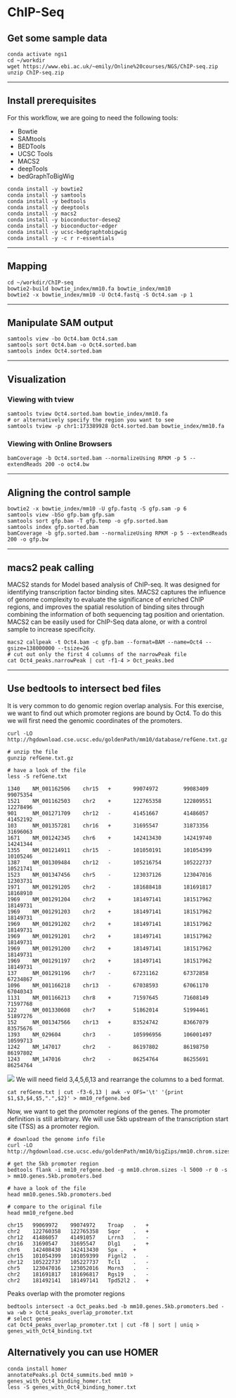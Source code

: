 # ChIP-Seq

## Get some sample data
```
conda activate ngs1
cd ~/workdir
wget https://www.ebi.ac.uk/~emily/Online%20courses/NGS/ChIP-seq.zip
unzip ChIP-seq.zip
```
---
## Install prerequisites
For this workflow, we are going to need the following tools:
* Bowtie
* SAMtools
* BEDTools
* UCSC Tools
* MACS2
* deepTools
* bedGraphToBigWig
```
conda install -y bowtie2
conda install -y samtools
conda install -y bedtools
conda install -y deeptools
conda install -y macs2
conda install -y bioconductor-deseq2
conda install -y bioconductor-edger
conda install -y ucsc-bedgraphtobigwig
conda install -y -c r r-essentials
```
---
## Mapping
```
cd ~/workdir/ChIP-seq
bowtie2-build bowtie_index/mm10.fa bowtie_index/mm10
bowtie2 -x bowtie_index/mm10 -U Oct4.fastq -S Oct4.sam -p 1
```
---
## Manipulate SAM output
```
samtools view -bo Oct4.bam Oct4.sam
samtools sort Oct4.bam -o Oct4.sorted.bam
samtools index Oct4.sorted.bam
```
---
## Visualization
### Viewing with tview
```
samtools tview Oct4.sorted.bam bowtie_index/mm10.fa
# or alternatively specify the region you want to see
samtools tview -p chr1:173389928 Oct4.sorted.bam bowtie_index/mm10.fa
```
### Viewing with Online Browsers
```
bamCoverage -b Oct4.sorted.bam --normalizeUsing RPKM -p 5 --extendReads 200 -o oct4.bw
```
---
## Aligning the control sample
```
bowtie2 -x bowtie_index/mm10 -U gfp.fastq -S gfp.sam -p 6
samtools view -bSo gfp.bam gfp.sam
samtools sort gfp.bam -T gfp.temp -o gfp.sorted.bam
samtools index gfp.sorted.bam
bamCoverage -b gfp.sorted.bam --normalizeUsing RPKM -p 5 --extendReads 200 -o gfp.bw
```
---
## macs2 peak calling
MACS2 stands for Model based analysis of ChIP-seq. It was designed for identifying transcription factor binding sites.
MACS2 captures the influence of genome complexity to evaluate the significance of enriched ChIP regions, and improves the 
spatial resolution of binding sites through combining the information of both sequencing tag position and orientation. 
MACS2 can be easily used for ChIP-Seq data alone, or with a control sample to increase specificity.
```
macs2 callpeak -t Oct4.bam -c gfp.bam --format=BAM --name=Oct4 --gsize=138000000 --tsize=26
# cut out only the first 4 columns of the narrowPeak file
cat Oct4_peaks.narrowPeak | cut -f1-4 > Oct_peaks.bed
```
---
## Use bedtools to intersect bed files
It is very common to do genomic region overlap analysis.
For this exercise, we want to find out which promoter regions are bound by Oct4.
To do this we will first need the genomic coordinates of the promoters.
```
curl -LO http://hgdownload.cse.ucsc.edu/goldenPath/mm10/database/refGene.txt.gz

# unzip the file
gunzip refGene.txt.gz

# have a look of the file
less -S refGene.txt
```

```
1340    NM_001162506    chr15   +       99074972        99083409        99075354
1521    NM_001162503    chr2    +       122765358       122809551       12278496
901     NM_001271709    chr12   -       41451667        41486057        41452192
103     NM_001357281    chr16   +       31695547        31873356        31696063
1671    NM_001242345    chr6    +       142413430       142419740       14241344
1355    NM_001214911    chr15   -       101050191       101054399       10105246
1387    NM_001309484    chr12   -       105216754       105222737       10521741
1523    NM_001347456    chr5    -       123037126       123047016       12303731
1971    NM_001291205    chr2    -       181688418       181691817       18168910
1969    NM_001291204    chr2    +       181497141       181517962       18149731
1969    NM_001291203    chr2    +       181497141       181517962       18149731
1969    NM_001291202    chr2    +       181497141       181517962       18149731
1969    NM_001291201    chr2    +       181497141       181517962       18149731
1969    NM_001291200    chr2    +       181497141       181517962       18149731
1969    NM_001291197    chr2    +       181497141       181517962       18149731
137     NM_001291196    chr7    -       67231162        67372858        67234867
1096    NM_001166218    chr13   -       67038593        67061170        67040343
1131    NM_001166213    chr8    +       71597645        71608149        71597768
122     NM_001330608    chr7    +       51862014        51994461        51897276
152     NM_001347566    chr13   +       83524742        83667079        83575676
1393    NM_029604       chr3    -       105996956       106001497       10599713
1242    NM_147017       chr2    -       86197802        86198750        86197802
1243    NM_147016       chr2    -       86254764        86255691        86254764
```
<img src="https://angus.readthedocs.io/en/stable/_images/mm10_refgene.2400x2400.jpeg"/>
We will need field 3,4,5,6,13 and rearrange the columns to a bed format.

```
cat refGene.txt | cut -f3-6,13 | awk -v OFS='\t' '{print $1,$3,$4,$5,".",$2}' > mm10_refgene.bed
```
Now, we want to get the promoter regions of the genes. The promoter definition is still arbitrary.
We will use 5kb upstream of the transcription start site (TSS) as a promoter region.
```
# download the genome info file
curl -LO http://hgdownload.cse.ucsc.edu/goldenPath/mm10/bigZips/mm10.chrom.sizes

# get the 5kb promoter region
bedtools flank -i mm10_refgene.bed -g mm10.chrom.sizes -l 5000 -r 0 -s > mm10.genes.5kb.promoters.bed

# have a look of the file
head mm10.genes.5kb.promoters.bed

# compare to the original file
head mm10_refgene.bed
```

```
chr15	99069972	99074972	Troap	.	+
chr2	122760358	122765358	Sqor	.	+
chr12	41486057	41491057	Lrrn3	.	-
chr16	31690547	31695547	Dlg1	.	+
chr6	142408430	142413430	Spx	.	+
chr15	101054399	101059399	Fignl2	.	-
chr12	105222737	105227737	Tcl1	.	-
chr5	123047016	123052016	Morn3	.	-
chr2	181691817	181696817	Rgs19	.	-
chr2	181492141	181497141	Tpd52l2	.	+
```
Peaks overlap with the promoter regions
```
bedtools intersect -a Oct_peaks.bed -b mm10.genes.5kb.promoters.bed -wa -wb > Oct4_peaks_overlap_promoter.txt
# select genes
cat Oct4_peaks_overlap_promoter.txt | cut -f8 | sort | uniq > genes_with_Oct4_binding.txt
```
## Alternatively you can use HOMER
```
conda install homer
annotatePeaks.pl Oct4_summits.bed mm10 > genes_with_Oct4_binding_homer.txt
less -S genes_with_Oct4_binding_homer.txt
```
